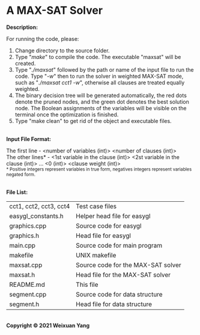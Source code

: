 # A MAX-SAT Solver
<b>Description:</b><br>

For running the code, please:
1) Change directory to the source folder.
2) Type "<i>make</i>" to compile the code. The executable "maxsat" will be created.
3) Type "<i>./maxsat</i>" followed by the path or name of the input file to run the code. Type "<i>-w</i>" then to run the solver in weighted MAX-SAT mode, such as "<i>./maxsat cct1 -w</i>", otherwise all clauses are treated equally weighted.
5) The binary decision tree will be generated automatically, the red dots denote the pruned nodes, and the green dot denotes the best solution node. The Boolean assignments of the variables will be visible on the terminal once the optimization is finished.
6) Type "make clean" to get rid of the object and executable files.

<br><b>Input File Format:</b><br>

The first line - <number of variables (int)> <number of clauses (int)> <br>
The other lines\* - <1st variable in the clause (int)> <2st variable in the clause (int)> ... <0 (int)> <clause weight (int)> <br>
<sub>\* Positive integers represent variables in true form, negatives integers represent variables negated form.</sub>

<br><b>File List:</b><br>

<table border="0">
    <tr>
        <td>cct1, cct2, cct3, cct4</td>
        <td>Test case files</td>
    </tr>
    <tr>
        <td>easygl_constants.h</td>
        <td>Helper head file for easygl</td>
    </tr>
    <tr>
        <td>graphics.cpp</td>
        <td>Source code for easygl</td>
    </tr>
    <tr>
        <td>graphics.h</td>
        <td>Head file for easygl</td>
    </tr>
    <tr>
        <td>main.cpp</td>
        <td>Source code for main program</td>
    </tr>
    <tr>
        <td>makefile</td>
        <td>UNIX makefile</td>
    </tr>
    <tr>
        <td>maxsat.cpp</td>
        <td>Source code for the MAX-SAT solver</td>
    </tr>
    <tr>
        <td>maxsat.h</td>
        <td>Head file for the MAX-SAT solver</td>
    </tr>
    <tr>
        <td>README.md</td>
        <td>This file</td>
    </tr>
    <tr>
        <td>segment.cpp</td>
        <td>Source code for data structure</td>
    </tr>
    <tr>
        <td>segment.h</td>
        <td>Head file for data structure</td>
    </tr>
</table>


<br><b>Copyright © 2021 Weixuan Yang</b>
